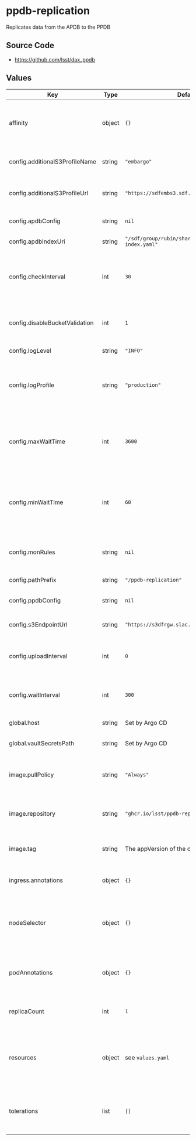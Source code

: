 # ppdb-replication

Replicates data from the APDB to the PPDB

## Source Code

* <https://github.com/lsst/dax_ppdb>

## Values

| Key | Type | Default | Description |
|-----|------|---------|-------------|
| affinity | object | `{}` | Affinity rules for the ppdb-replication deployment pod |
| config.additionalS3ProfileName | string | `"embargo"` | S3 profile name for additional S3 profile |
| config.additionalS3ProfileUrl | string | `"https://sdfembs3.sdf.slac.stanford.edu"` | S3 profile URL for additional S3 profile |
| config.apdbConfig | string | `nil` | APDB config file resource |
| config.apdbIndexUri | string | `"/sdf/group/rubin/shared/apdb_config/apdb-index.yaml"` | APDB index URI |
| config.checkInterval | int | `30` | Time to wait before checking for new chunks, if no chunk appears |
| config.disableBucketValidation | int | `1` | Disable bucket validation in LSST S3 tools |
| config.logLevel | string | `"INFO"` | Logging level |
| config.logProfile | string | `"production"` | Logging profile (`production` for JSON, `development` for human-friendly) |
| config.maxWaitTime | int | `3600` | Maximum time to wait before replicating a chunk after next chunk appears |
| config.minWaitTime | int | `60` | Minimum time to wait before replicating a chunk after next chunk appears |
| config.monRules | string | `nil` | Comma-separated list of monitoring filter rules |
| config.pathPrefix | string | `"/ppdb-replication"` | URL path prefix |
| config.ppdbConfig | string | `nil` | PPDB config file resource |
| config.s3EndpointUrl | string | `"https://s3dfrgw.slac.stanford.edu"` | S3 endpoint URL |
| config.uploadInterval | int | `0` | Time to wait between uploader file uploads |
| config.waitInterval | int | `300` | Time to wait between uploader file scans |
| global.host | string | Set by Argo CD | Host name for ingress |
| global.vaultSecretsPath | string | Set by Argo CD | Base path for Vault secrets |
| image.pullPolicy | string | `"Always"` | Pull policy for the ppdb-replication image |
| image.repository | string | `"ghcr.io/lsst/ppdb-replication"` | Image to use in the ppdb-replication deployment |
| image.tag | string | The appVersion of the chart | Tag of dax_ppdb image to use |
| ingress.annotations | object | `{}` | Additional annotations for the ingress rule |
| nodeSelector | object | `{}` | Node selection rules for the ppdb-replication deployment pod |
| podAnnotations | object | `{}` | Annotations for the ppdb-replication deployment pod |
| replicaCount | int | `1` | Number of deployment pods to start |
| resources | object | see `values.yaml` | Resource limits and requests for the ppdb-replication deployment pod |
| tolerations | list | `[]` | Tolerations for the ppdb-replication deployment pod |
